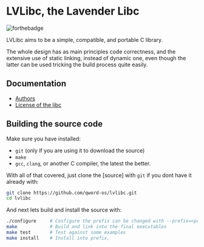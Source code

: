 # LVLibc, the Lavender Libc

![forthebadge](https://forthebadge.com/images/badges/contains-cat-gifs.svg)

LVLibc aims to be a simple, compatible, and portable C library.

The whole design has as main principles code correctness, and the extensive
use of static linking, instead of dynamic one, even though the latter can be
used tricking the build process quite easily.

## Documentation

+ [Authors](AUTHORS.md)
+ [License of the libc](LICENSE.md)

## Building the source code

Make sure you have installed:

* `git` (only if you are using it to download the source)
* `make`
* `gcc`, `clang`, or another C compiler, the latest the better.

With all of that covered, just clone the [source] with `git` if you dont
have it already with:

```bash
git clone https://github.com/qword-os/lvlibc.git
cd lvlibc
```

And next lets build and install the source with:

```bash
./configure     # Configure the prefix can be changed with --prefix=<prefix>
make            # Build and link into the final executables
make test       # Test against some examples
make install    # Install into prefix,
```
